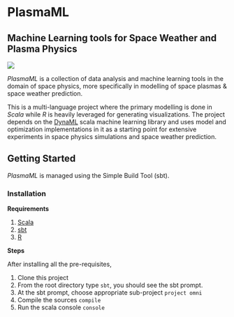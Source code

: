 # PlasmaML

Machine Learning tools for Space Weather and Plasma Physics
---------------------------
![](http://www.nasa.gov/images/content/607990main1_FAQ13-670.jpg)

*PlasmaML* is a collection of data analysis and machine learning tools in the domain of space physics, more specifically in modelling of space plasmas & space weather prediction.

This is a multi-language project where the primary modelling is done in *Scala* while *R* is heavily leveraged for generating visualizations. The project depends on the [DynaML](https://github.com/mandar2812/DynaML) scala machine learning library and uses model and optimization implementations in it as a starting point for extensive experiments in space physics simulations and space weather prediction.

## Getting Started

*PlasmaML* is managed using the Simple Build Tool (sbt).

### Installation

**Requirements**

1. [Scala](scala-lang.org)
2. [sbt](http://www.scala-sbt.org/)
3. [R](https://www.r-project.org/)

**Steps**

After installing all the pre-requisites,

1. Clone this project
2. From the root directory type ```sbt```, you should see the sbt prompt.
4. At the sbt prompt, choose appropriate sub-project ```project omni```
5. Compile the sources ```compile```
6. Run the scala console ```console```
